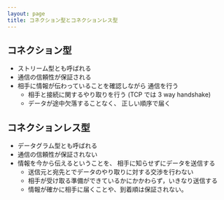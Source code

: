 ```yaml
---
layout: page
title: コネクション型とコネクションレス型
---
```


## コネクション型

* ストリーム型とも呼ばれる
* 通信の信頼性が保証される
* 相手に情報が伝わっていることを確認しながら 通信を行う
    * 相手と接続に関するやり取りを行う (TCP では 3 way handshake)
    * データが途中欠落することなく、 正しい順序で届く

## コネクションレス型

* データグラム型とも呼ばれる
* 通信の信頼性が保証されない
* 情報を今から伝えるということを、 相手に知らせずにデータを送信する
    * 送信元と宛先とでデータのやり取りに対する交渉を行わない
    * 相手が受け取る準備ができているかにかかわらず，いきなり送信する
    * 情報が確かに相手に届くことや、到着順は保証されない。

<!--
コネクション型の通信では、いろいろな機器が接続され、複数のネットワークを介しているにもかかわらず、通信を行う2台のコンピュータはあたかも1本の回線で結ばれたようになります。

　しかし、コネクション型の通信は信頼性が高くなる反面、さまざまな手続きを踏むので、オーバーヘッドがコネクションレス型と比べて大きくなってしまうという欠点があります。

　コネクションレス型による通信は、信頼性をある程度犠牲にしますが、その反面、作業に伴う交渉のオーバーヘッドがない分、処理が軽快という特徴があります。

しかし、ネットワーク機器の信頼性や回線の品質も良くなっていますので、信頼性も高くなっています。

通信の種類によっては、必ずしもコネクション型による通信が優れているとは言えません。
-->